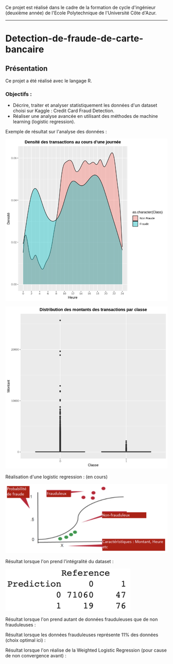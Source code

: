 Ce projet est réalisé dans le cadre de la formation de cycle d'ingénieur (deuxième année) de l'Ecole Polytechnique de l'Université Côte d'Azur.
***
# Detection-de-fraude-de-carte-bancaire

## Présentation
Ce projet a été réalisé avec le langage R.

### Objectifs :
* Décrire, traiter et analyser statistiquement les données d'un dataset choisi sur Kaggle : Credit Card Fraud Detection.
* Réaliser une analyse avancée en utilisant des méthodes de machine learning (logistic regression).

Exemple de résultat sur l'analyse des données :

![alt text](https://github.com/JulienChoukroun/Detection-de-fraude-de-carte-bancaire/blob/main/Images/heure.png "Densité des transactions au cours d'une journée")

![alt text](https://github.com/JulienChoukroun/Detection-de-fraude-de-carte-bancaire/blob/main/Images/transaction.png "Distribution des montants des transactions par classe")

Réalisation d'une logistic regression : (en cours)

![alt text](https://github.com/JulienChoukroun/Detection-de-fraude-de-carte-bancaire/blob/main/Images/regression_logistic.png "Logistic Regression")

Résultat lorsque l'on prend l'intégralité du dataset :

![alt text](https://github.com/JulienChoukroun/Detection-de-fraude-de-carte-bancaire/blob/main/Images/100-sans%20Reduction.png "Intégralité du dataset")

Résultat lorsque l'on prend autant de données frauduleuses que de non frauduleuses :


Résultat lorsque les données frauduleuses représente 11% des données (choix optimal ici) :


Résultat lorsque l'on réalise de la Weighted Logistic Regression (pour cause de non convergence avant) :


